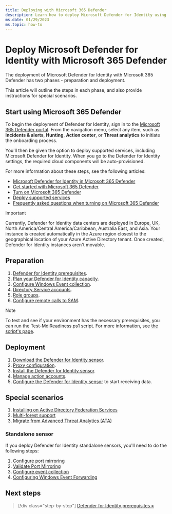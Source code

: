 ```yaml
---
title: Deploying with Microsoft 365 Defender
description: Learn how to deploy Microsoft Defender for Identity using Microsoft 365 Defender
ms.date: 01/29/2023
ms.topic: how-to
---
```


# Deploy Microsoft Defender for Identity with Microsoft 365 Defender

The deployment of Microsoft Defender for Identity with Microsoft 365 Defender has two phases - preparation and deployment.

This article will outline the steps in each phase, and also provide instructions for special scenarios.

## Start using Microsoft 365 Defender

To begin the deployment of Defender for Identity, sign in to the [Microsoft 365 Defender portal](https://security.microsoft.com). From the navigation menu, select any item, such as **Incidents & alerts**, **Hunting**, **Action center**, or **Threat analytics** to initiate the onboarding process.

You'll then be given the option to deploy supported services, including Microsoft Defender for Identity. When you go to the Defender for Identity settings, the required cloud components will be auto-provisioned.

For more information about these steps, see the following articles:

- [Microsoft Defender for Identity in Microsoft 365 Defender](/microsoft-365/security/defender/microsoft-365-security-center-mdi?bc=/defender-for-identity/breadcrumb/toc.json&toc=/defender-for-identity/TOC.json)
- [Get started with Microsoft 365 Defender](/microsoft-365/security/defender/get-started)
- [Turn on Microsoft 365 Defender](/microsoft-365/security/defender/m365d-enable)
- [Deploy supported services](/microsoft-365/security/defender/deploy-supported-services)
- [Frequently asked questions when turning on Microsoft 365 Defender](/microsoft-365/security/defender/m365d-enable-faq)

> [!IMPORTANT]
> Currently, Defender for Identity data centers are deployed in Europe, UK, North America/Central America/Caribbean, Australia East, and Asia. Your instance is created automatically in the Azure region closest to the geographical location of your Azure Active Directory tenant. Once created, Defender for Identity instances aren't movable.

## Preparation

1. [Defender for Identity prerequisites](prerequisites.md).
1. [Plan your Defender for Identity capacity](capacity-planning.md).
1. [Configure Windows Event collection](configure-windows-event-collection.md).
1. [Directory Service accounts](directory-service-accounts.md).
1. [Role groups](role-groups.md).
1. [Configure remote calls to SAM](remote-calls-sam.md).
   

> [!Note]
> To test and see if your environment has the necessary prerequisites, you can run the Test-MdiReadiness.ps1 script. For more information, see [the script's page](https://github.com/microsoft/Microsoft-Defender-for-Identity/tree/main/Test-MdiReadiness).
> 

## Deployment

1. [Download the Defender for Identity sensor](download-sensor.md).
1. [Proxy configuration](configure-proxy.md).
1. [Install the Defender for Identity sensor](install-sensor.md).
1. [Manage action accounts](manage-action-accounts.md).
1. [Configure the Defender for Identity sensor](configure-sensor-settings.md) to start receiving data.

## Special scenarios

1. [Installing on Active Directory Federation Services](active-directory-federation-services.md)
1. [Multi-forest support](multi-forest.md)
1. [Migrate from Advanced Threat Analytics (ATA)](migrate-from-ata-overview.md)

### Standalone sensor

If you deploy Defender for Identity standalone sensors, you'll need to do the following steps:

1. [Configure port mirroring](configure-port-mirroring.md)
1. [Validate Port Mirroring](validate-port-mirroring.md)
1. [Configure event collection](configure-event-collection.md)
1. [Configuring Windows Event Forwarding](configure-event-forwarding.md)

## Next steps

> [!div class="step-by-step"]
> [Defender for Identity prerequisites »](prerequisites.md)

